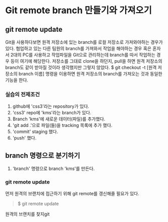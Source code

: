 # Git remote branch 만들기와 가져오기

## git remote update

Git을 사용하다보면 원격 저장소에 있는 branch를 로컬 저장소로 가져와야하는 경우가 있다. 협업하고 있는 다른 팀원의 branch를 가져와서 작업을 해야하는 경우 혹은 혼자서 2대의 PC를 사용하고 작업파일을 Git으로 관리하는데 branch를 따서 작업하는 경우 등이 여기에 해당한다. 저장소를 그대로 clone을 하던지, pull을 하면 원격 저장소의 branch도 같이 받아질 것이라 생각했지만 그렇지 않았다. $ git checkout -t [원격 저장소의 branch 이름] 명령을 이용하면 원격 저장소의 branch를 가져오는 것과 동일한 기능을 한다.

### 실습의 전제조건

1. github에 'css3'라는 repository가 있다.
2. 'css3' repo에 'kms'라는 branch가 있다.
3. Branch 'kms'에 새로운 데이터(파일)를 추가했다.
4. 'git add .'으로 파일(들)을 tracking 목록에 추가 했다.
5. 'commit' staging 했다.
6. 'push' 했다.

## branch 명령으로 분기하기

1. 'branch' 명령으로 branch 'kms'를 만든다.

### git remote update

먼저 원격의 브랜치에 접근하기 위해 git remote를 갱신해줄 필요가 있다.

>$ git remote update

원격의 브랜치를 찾지git
